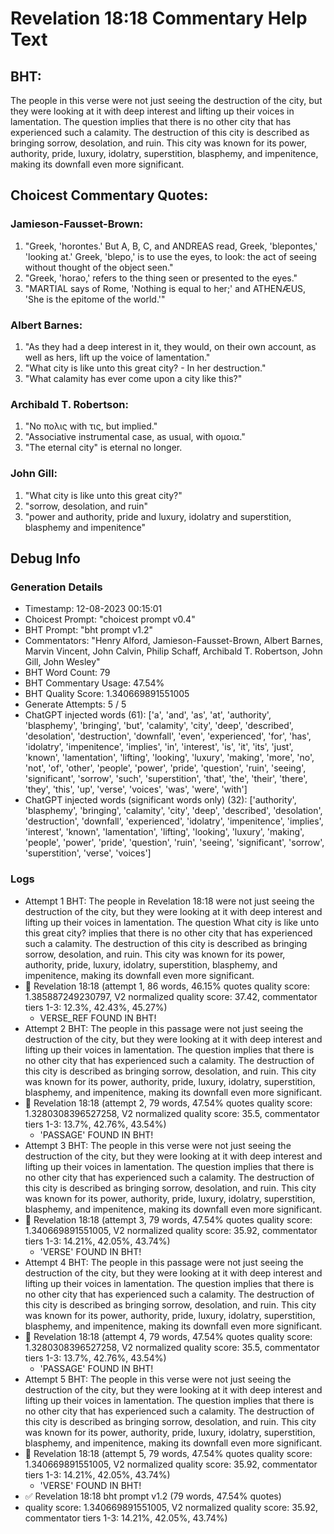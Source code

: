 # Revelation 18:18 Commentary Help Text

## BHT:
The people in this verse were not just seeing the destruction of the city, but they were looking at it with deep interest and lifting up their voices in lamentation. The question implies that there is no other city that has experienced such a calamity. The destruction of this city is described as bringing sorrow, desolation, and ruin. This city was known for its power, authority, pride, luxury, idolatry, superstition, blasphemy, and impenitence, making its downfall even more significant.

## Choicest Commentary Quotes:
### Jamieson-Fausset-Brown:
1. "Greek, 'horontes.' But A, B, C, and ANDREAS read, Greek, 'blepontes,' 'looking at.' Greek, 'blepo,' is to use the eyes, to look: the act of seeing without thought of the object seen."
2. "Greek, 'horao,' refers to the thing seen or presented to the eyes."
3. "MARTIAL says of Rome, 'Nothing is equal to her;' and ATHENÆUS, 'She is the epitome of the world.'"

### Albert Barnes:
1. "As they had a deep interest in it, they would, on their own account, as well as hers, lift up the voice of lamentation."
2. "What city is like unto this great city? - In her destruction."
3. "What calamity has ever come upon a city like this?"

### Archibald T. Robertson:
1. "No πολις with τις, but implied." 
2. "Associative instrumental case, as usual, with ομοια."
3. "The eternal city" is eternal no longer.

### John Gill:
1. "What city is like unto this great city?"
2. "sorrow, desolation, and ruin"
3. "power and authority, pride and luxury, idolatry and superstition, blasphemy and impenitence"


## Debug Info
### Generation Details
- Timestamp: 12-08-2023 00:15:01
- Choicest Prompt: "choicest prompt v0.4"
- BHT Prompt: "bht prompt v1.2"
- Commentators: "Henry Alford, Jamieson-Fausset-Brown, Albert Barnes, Marvin Vincent, John Calvin, Philip Schaff, Archibald T. Robertson, John Gill, John Wesley"
- BHT Word Count: 79
- BHT Commentary Usage: 47.54%
- BHT Quality Score: 1.340669891551005
- Generate Attempts: 5 / 5
- ChatGPT injected words (61):
	['a', 'and', 'as', 'at', 'authority', 'blasphemy', 'bringing', 'but', 'calamity', 'city', 'deep', 'described', 'desolation', 'destruction', 'downfall', 'even', 'experienced', 'for', 'has', 'idolatry', 'impenitence', 'implies', 'in', 'interest', 'is', 'it', 'its', 'just', 'known', 'lamentation', 'lifting', 'looking', 'luxury', 'making', 'more', 'no', 'not', 'of', 'other', 'people', 'power', 'pride', 'question', 'ruin', 'seeing', 'significant', 'sorrow', 'such', 'superstition', 'that', 'the', 'their', 'there', 'they', 'this', 'up', 'verse', 'voices', 'was', 'were', 'with']
- ChatGPT injected words (significant words only) (32):
	['authority', 'blasphemy', 'bringing', 'calamity', 'city', 'deep', 'described', 'desolation', 'destruction', 'downfall', 'experienced', 'idolatry', 'impenitence', 'implies', 'interest', 'known', 'lamentation', 'lifting', 'looking', 'luxury', 'making', 'people', 'power', 'pride', 'question', 'ruin', 'seeing', 'significant', 'sorrow', 'superstition', 'verse', 'voices']

### Logs
- Attempt 1 BHT: The people in Revelation 18:18 were not just seeing the destruction of the city, but they were looking at it with deep interest and lifting up their voices in lamentation. The question What city is like unto this great city? implies that there is no other city that has experienced such a calamity. The destruction of this city is described as bringing sorrow, desolation, and ruin. This city was known for its power, authority, pride, luxury, idolatry, superstition, blasphemy, and impenitence, making its downfall even more significant.
- 🔄 Revelation 18:18 (attempt 1, 86 words, 46.15% quotes quality score: 1.385887249230797, V2 normalized quality score: 37.42, commentator tiers 1-3: 12.3%, 42.43%, 45.27%) 
	- VERSE_REF FOUND IN BHT!
- Attempt 2 BHT: The people in this passage were not just seeing the destruction of the city, but they were looking at it with deep interest and lifting up their voices in lamentation. The question implies that there is no other city that has experienced such a calamity. The destruction of this city is described as bringing sorrow, desolation, and ruin. This city was known for its power, authority, pride, luxury, idolatry, superstition, blasphemy, and impenitence, making its downfall even more significant.
- 🔄 Revelation 18:18 (attempt 2, 79 words, 47.54% quotes quality score: 1.3280308396527258, V2 normalized quality score: 35.5, commentator tiers 1-3: 13.7%, 42.76%, 43.54%) 
	- 'PASSAGE' FOUND IN BHT!
- Attempt 3 BHT: The people in this verse were not just seeing the destruction of the city, but they were looking at it with deep interest and lifting up their voices in lamentation. The question implies that there is no other city that has experienced such a calamity. The destruction of this city is described as bringing sorrow, desolation, and ruin. This city was known for its power, authority, pride, luxury, idolatry, superstition, blasphemy, and impenitence, making its downfall even more significant.
- 🔄 Revelation 18:18 (attempt 3, 79 words, 47.54% quotes quality score: 1.340669891551005, V2 normalized quality score: 35.92, commentator tiers 1-3: 14.21%, 42.05%, 43.74%) 
	- 'VERSE' FOUND IN BHT!
- Attempt 4 BHT: The people in this passage were not just seeing the destruction of the city, but they were looking at it with deep interest and lifting up their voices in lamentation. The question implies that there is no other city that has experienced such a calamity. The destruction of this city is described as bringing sorrow, desolation, and ruin. This city was known for its power, authority, pride, luxury, idolatry, superstition, blasphemy, and impenitence, making its downfall even more significant.
- 🔄 Revelation 18:18 (attempt 4, 79 words, 47.54% quotes quality score: 1.3280308396527258, V2 normalized quality score: 35.5, commentator tiers 1-3: 13.7%, 42.76%, 43.54%) 
	- 'PASSAGE' FOUND IN BHT!
- Attempt 5 BHT: The people in this verse were not just seeing the destruction of the city, but they were looking at it with deep interest and lifting up their voices in lamentation. The question implies that there is no other city that has experienced such a calamity. The destruction of this city is described as bringing sorrow, desolation, and ruin. This city was known for its power, authority, pride, luxury, idolatry, superstition, blasphemy, and impenitence, making its downfall even more significant.
- 🔄 Revelation 18:18 (attempt 5, 79 words, 47.54% quotes quality score: 1.340669891551005, V2 normalized quality score: 35.92, commentator tiers 1-3: 14.21%, 42.05%, 43.74%) 
	- 'VERSE' FOUND IN BHT!
- ✅ Revelation 18:18 bht prompt v1.2 (79 words, 47.54% quotes)
- quality score: 1.340669891551005, V2 normalized quality score: 35.92, commentator tiers 1-3: 14.21%, 42.05%, 43.74%)